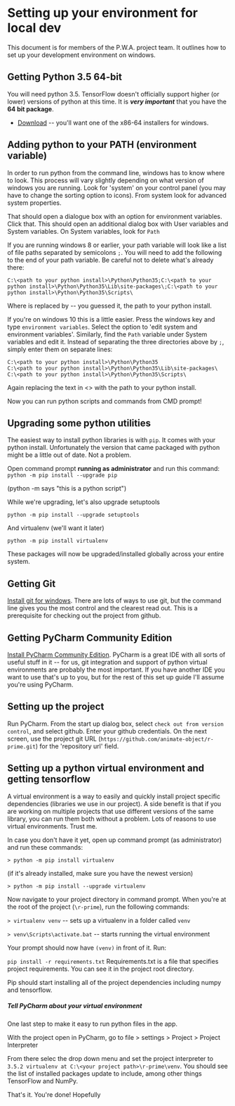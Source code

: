 # Setting up your environment for local dev
This document is for members of the P.W.A. project team. 
It outlines how to set up your development environment on windows.

## Getting Python 3.5 64-bit
You will need python 3.5. TensorFlow doesn't officially support higher (or lower)
versions of python at this time. It is ***very important*** that you have the **64 bit package**.
* [Download](https://www.python.org/downloads/release/python-352/) -- you'll want one of the x86-64 installers for windows.

## Adding python to your PATH (environment variable)
In order to run python from the command line, windows has to know where to look.
This process will vary slightly depending on what version of windows you are running.
Look for 'system' on your control panel (you may have to change the sorting option to icons).
From system look for advanced system properties. 

That should open a dialogue box with an option for environment variables. Click that. This should open an additional dialog box with 
User variables and System variables. On System variables, look for `Path`

If you are running windows 8 or earlier, your path variable will look like a list of file paths 
separated by semicolons `;`. You will need to add the following to the end of your path variable. Be
careful not to delete what's already there:
```
C:\<path to your python install>\Python\Python35;C:\<path to your python install>\Python\Python35\Lib\site-packages\;C:\<path to your python install>\Python\Python35\Scripts\
```

Where <path to your python install> is replaced by -- you guessed it, the path to your python install.

If you're on windows 10 this is a little easier. Press the windows key and type `environment variables`.
Select the option to 'edit system and environment variables'. Similarly, find the `Path` variable under System 
variables and edit it. Instead of separating the three directories above by `;`, simply enter them on separate lines:

```
C:\<path to your python install>\Python\Python35
C:\<path to your python install>\Python\Python35\Lib\site-packages\
C:\<path to your python install>\Python\Python35\Scripts\
```

Again replacing the text in <> with the path to your python install.

Now you can run python scripts and commands from CMD prompt!

## Upgrading some python utilities
The easiest way to install python libraries is with `pip`. It comes with your python install.
Unfortunately the version that came packaged with python might be a little out of date. Not a problem.

Open command prompt **running as administrator** and run this command:
`python -m pip install --upgrade pip`

(python -m says "this is a python script")

While we're upgrading, let's also upgrade setuptools

`python -m pip install --upgrade setuptools`

And virtualenv (we'll want it later)

`python -m pip install virtualenv`

These packages will now be upgraded/installed globally across your entire system.

## Getting Git
[Install git for windows](https://git-scm.com/download/win). There are lots of ways to use git, but the command line gives you the most control
and the clearest read out. This is a prerequisite for checking out the project from github.

## Getting PyCharm Community Edition
[Install PyCharm Community Edition](https://www.jetbrains.com/pycharm/download/#section=windows).
PyCharm is a great IDE with all sorts of useful stuff in it -- for us, git integration and support of
python virtual environments are probably the most important. If you have another IDE you want to use
that's up to you, but for the rest of this set up guide I'll assume you're using PyCharm.

## Setting up the project
Run PyCharm. From the start up dialog box, select `check out from version control`, and select github.
Enter your github credentials. On the next screen, use the project git URL (`https://github.com/animate-object/r-prime.git`)
for the 'repository url' field.

## Setting up a python virtual environment and getting tensorflow
A virtual environment is a way to easily and quickly install project specific dependencies (libraries we use 
in our project). A side benefit is that if you are working on multiple projects that use different versions
of the same library, you can run them both without a problem. Lots of reasons to use virtual environments. Trust me.

In case you don't have it yet, open up command prompt (as administrator) and run these commands:

`> python -m pip install virtualenv`

(if it's already installed, make sure you have the newest version)

`> python -m pip install --upgrade virtualenv`

Now navigate to your project directory in command prompt. When you're at the root of the project (`\r-prime`),
run the following commands:

`> virtualenv venv` -- sets up a virtualenv in a folder called `venv`

`> venv\Scripts\activate.bat` -- starts running the virtual environment

Your prompt should now have `(venv)` in front of it. Run:

`pip install -r requirements.txt` 
Requirements.txt is a file that specifies project requirements. You can see it in the project root directory.

Pip should start installing all of the project dependencies including numpy and tensorflow.

##### Tell PyCharm about your virtual environment
One last step to make it easy to run python files in the app.

With the project open in PyCharm, go to file > settings > Project > Project Interpreter

From there selec the drop down menu and set the project interpreter to 
`3.5.2 virtualenv at C:\<your project path>\r-prime\venv`. You should see the list of installed
packages update to include, among other things TensorFlow and NumPy.

That's it. You're done! Hopefully
